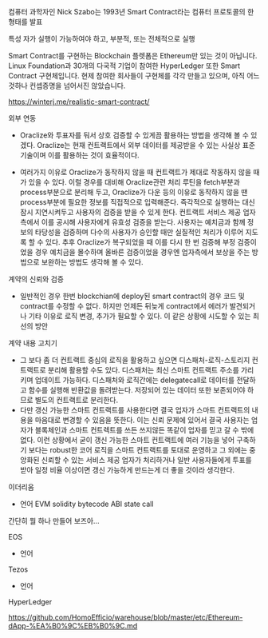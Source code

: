 
컴퓨터 과학자인 Nick Szabo는 1993년 Smart Contract라는 컴퓨터 프로토콜의 한 형태를 발표

특성
자가 실행이 가능하여야 하고, 부분적, 또는 전체적으로 실행

Smart Contract를 구현하는 Blockchain 플렛폼은 Ethereum만 있는 것이 아닙니다. Linux Foundation과 30개의 다국적 기업이 참여한 HyperLedger 또한 Smart Contract 구현체입니다. 현제 참여한 회사들이 구현체를 각각 만들고 있으며, 아직 어느것하나 컨셉증명을 넘어서진 않았습니다.



https://winterj.me/realistic-smart-contract/

외부 연동
 * Oraclize와 투표자를 둬서 상호 검증할 수 있게끔 활용하는 방법을 생각해 볼 수 있겠다. Oraclize는 현재 컨트랙트에서 외부 데이터를 제공받을 수 있는 사실상 표준 기술이며 이를 활용하는 것이 효율적이다.

 * 여러가지 이유로 Oraclize가 동작하지 않을 때 컨트랙트가 제대로 작동하지 않을 때가 있을 수 있다. 이럴 경우를 대비해 Oraclize관련 처리 루틴을 fetch부분과 process부분으로 분리해 두고, Oraclize가 다운 등의 이유로 동작하지 않을 땐 process부분에 필요한 정보를 직접적으로 입력해준다. 즉각적으로 실행하는 대신 잠시 지연시켜두고 사용자의 검증을 받을 수 있게 한다. 컨트랙트 서비스 제공 업자측에서 이를 공시해 사용자에게 유효성 검증을 받는다. 사용자는 예치금과 함께 정보의 타당성을 검증하며 다수의 사용자가 승인할 때만 실질적인 처리가 이루어 지도록 할 수 있다. 추후 Oraclize가 복구되었을 때 이를 다시 한 번 검증해 부정 검증이었을 경우 예치금을 몰수하며 올바른 검증이었을 경우엔 업자측에서 보상을 주는 방법으로 보완하는 방법도 생각해 볼 수 있다.



계약의 신뢰와 검증
 * 일반적인 경우 한번 blockchian에 deploy된 smart contract의 경우 코드 및 contract를 수정할 수 없다. 하지만 언제든 뒤늦게 contract에서 에러가 발견되거나 기타 이유로 로직 변경, 추가가 필요할 수 있다. 이 같은 상황에 시도할 수 있는 최선의 방안


계약 내용 고치기
 * 그 보다 좀 더 컨트랙트 중심의 로직을 활용하고 싶으면 디스패처-로직-스토리지 컨트랙트로 분리해 활용할 수도 있다. 디스패처는 최신 스마트 컨트랙트 주소를 가리키며 업데이트 가능하다. 디스패처와 로직간에는 delegatecall로 데이터를 전달하고 함수를 실행해 반환값을 돌려받는다. 저장되어 있는 데이터 또한 보존되어야 하므로 별도의 컨트랙트로 분리한다.
 * 다만 갱신 가능한 스마트 컨트랙트를 사용한다면 결국 업자가 스마트 컨트랙트의 내용을 마음대로 변경할 수 있음을 뜻한다. 이는 신뢰 문제에 있어서 결국 사용자는 업자가 블록체인과 스마트 컨트렉트를 쓰든 쓰지않든 똑같이 업자를 믿고 갈 수 밖에 없다. 이런 상황에서 굳이 갱신 가능한 스마트 컨트랙트에 여러 기능을 넣어 구축하기 보다는 robust한 코어 로직을 스마트 컨트랙트를 토대로 운영하고 그 외에는 중앙화된 신뢰할 수 있는 서비스 제공 업자가 처리하거나 일반 사용자들에게 투표를 받아 일정 비율 이상이면 갱신 가능하게 만드는게 더 좋을 것이라 생각한다.




이더리움
 - 언어
 EVM
 solidity
 bytecode
 ABI
 state
 call



간단히 뭘 하나 만들어 보즈아...



EOS
 - 언어

Tezos
 - 언어

HyperLedger


https://github.com/HomoEfficio/warehouse/blob/master/etc/Ethereum-dApp-%EA%B0%9C%EB%B0%9C.md
